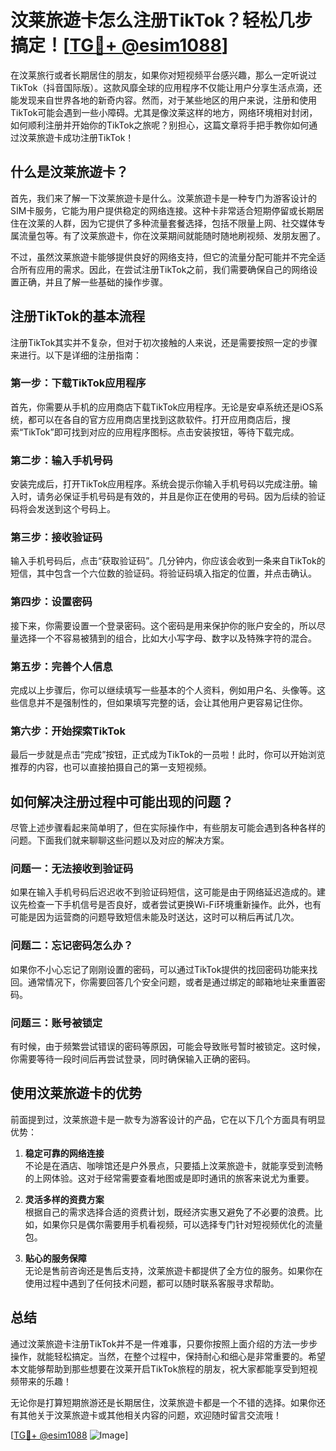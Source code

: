 # 汶莱旅遊卡怎么注册TikTok？轻松几步搞定！[[TG💪+ @esim1088](https://t.me/s/esim1088)]

在汶莱旅行或者长期居住的朋友，如果你对短视频平台感兴趣，那么一定听说过TikTok（抖音国际版）。这款风靡全球的应用程序不仅能让用户分享生活点滴，还能发现来自世界各地的新奇内容。然而，对于某些地区的用户来说，注册和使用TikTok可能会遇到一些小障碍。尤其是像汶莱这样的地方，网络环境相对封闭，如何顺利注册并开始你的TikTok之旅呢？别担心，这篇文章将手把手教你如何通过汶莱旅遊卡成功注册TikTok！

## 什么是汶莱旅遊卡？

首先，我们来了解一下汶莱旅遊卡是什么。汶莱旅遊卡是一种专门为游客设计的SIM卡服务，它能为用户提供稳定的网络连接。这种卡非常适合短期停留或长期居住在汶莱的人群，因为它提供了多种流量套餐选择，包括不限量上网、社交媒体专属流量包等。有了汶莱旅遊卡，你在汶莱期间就能随时随地刷视频、发朋友圈了。

不过，虽然汶莱旅遊卡能够提供良好的网络支持，但它的流量分配可能并不完全适合所有应用的需求。因此，在尝试注册TikTok之前，我们需要确保自己的网络设置正确，并且了解一些基础的操作步骤。

## 注册TikTok的基本流程

注册TikTok其实并不复杂，但对于初次接触的人来说，还是需要按照一定的步骤来进行。以下是详细的注册指南：

### 第一步：下载TikTok应用程序

首先，你需要从手机的应用商店下载TikTok应用程序。无论是安卓系统还是iOS系统，都可以在各自的官方应用商店里找到这款软件。打开应用商店后，搜索“TikTok”即可找到对应的应用程序图标。点击安装按钮，等待下载完成。

### 第二步：输入手机号码

安装完成后，打开TikTok应用程序。系统会提示你输入手机号码以完成注册。输入时，请务必保证手机号码是有效的，并且是你正在使用的号码。因为后续的验证码将会发送到这个号码上。

### 第三步：接收验证码

输入手机号码后，点击“获取验证码”。几分钟内，你应该会收到一条来自TikTok的短信，其中包含一个六位数的验证码。将验证码填入指定的位置，并点击确认。

### 第四步：设置密码

接下来，你需要设置一个登录密码。这个密码是用来保护你的账户安全的，所以尽量选择一个不容易被猜到的组合，比如大小写字母、数字以及特殊字符的混合。

### 第五步：完善个人信息

完成以上步骤后，你可以继续填写一些基本的个人资料，例如用户名、头像等。这些信息并不是强制性的，但如果填写完整的话，会让其他用户更容易记住你。

### 第六步：开始探索TikTok

最后一步就是点击“完成”按钮，正式成为TikTok的一员啦！此时，你可以开始浏览推荐的内容，也可以直接拍摄自己的第一支短视频。

## 如何解决注册过程中可能出现的问题？

尽管上述步骤看起来简单明了，但在实际操作中，有些朋友可能会遇到各种各样的问题。下面我们就来聊聊这些问题以及对应的解决方案。

### 问题一：无法接收到验证码

如果在输入手机号码后迟迟收不到验证码短信，这可能是由于网络延迟造成的。建议先检查一下手机信号是否良好，或者尝试更换Wi-Fi环境重新操作。此外，也有可能是因为运营商的问题导致短信未能及时送达，这时可以稍后再试几次。

### 问题二：忘记密码怎么办？

如果你不小心忘记了刚刚设置的密码，可以通过TikTok提供的找回密码功能来找回。通常情况下，你需要回答几个安全问题，或者是通过绑定的邮箱地址来重置密码。

### 问题三：账号被锁定

有时候，由于频繁尝试错误的密码等原因，可能会导致账号暂时被锁定。这时候，你需要等待一段时间后再尝试登录，同时确保输入正确的密码。

## 使用汶莱旅遊卡的优势

前面提到过，汶莱旅遊卡是一款专为游客设计的产品，它在以下几个方面具有明显优势：

1. **稳定可靠的网络连接**  
   不论是在酒店、咖啡馆还是户外景点，只要插上汶莱旅遊卡，就能享受到流畅的上网体验。这对于经常需要查看地图或是即时通讯的旅客来说尤为重要。

2. **灵活多样的资费方案**  
   根据自己的需求选择合适的资费计划，既经济实惠又避免了不必要的浪费。比如，如果你只是偶尔需要用手机看视频，可以选择专门针对短视频优化的流量包。

3. **贴心的服务保障**  
   无论是售前咨询还是售后支持，汶莱旅遊卡都提供了全方位的服务。如果你在使用过程中遇到了任何技术问题，都可以随时联系客服寻求帮助。

## 总结

通过汶莱旅遊卡注册TikTok并不是一件难事，只要你按照上面介绍的方法一步步操作，就能轻松搞定。当然，在整个过程中，保持耐心和细心是非常重要的。希望本文能够帮助到那些想要在汶莱开启TikTok旅程的朋友，祝大家都能享受到短视频带来的乐趣！

无论你是打算短期旅游还是长期居住，汶莱旅遊卡都是一个不错的选择。如果你还有其他关于汶莱旅遊卡或其他相关内容的问题，欢迎随时留言交流哦！

[[TG💪+ @esim1088](https://t.me/s/esim1088) ![Image](https://i.postimg.cc/4NQfJmqS/Snipaste-2025-05-13-00-14-12.png)]